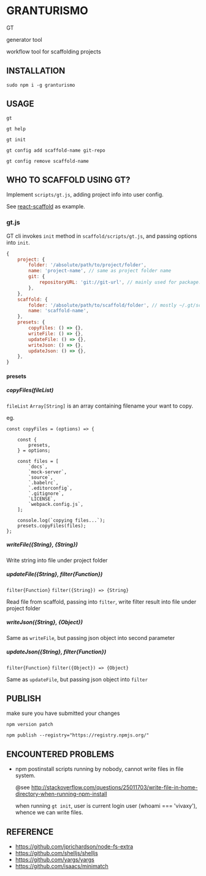 # GRANTURISMO

GT

generator tool

workflow tool for scaffolding projects

## INSTALLATION

`sudo npm i -g granturismo`

## USAGE

`gt`

`gt help`

`gt init`

`gt config add scaffold-name git-repo`

`gt config remove scaffold-name`

## WHO TO SCAFFOLD USING GT?

Implement `scripts/gt.js`, adding project info into user config.

See [react-scaffold](https://github.com/vivaxy/react-scaffold) as example.

### gt.js

GT cli invokes `init` method in `scaffold/scripts/gt.js`, and passing options into `init`.

```js
{
    project: {
        folder: '/absolute/path/to/project/folder',
        name: 'project-name', // same as project folder name
        git: {
            repositoryURL: 'git://git-url', // mainly used for package.json repository.url
        },
    },
    scaffold: {
        folder: '/absolute/path/to/scaffold/folder', // mostly ~/.gt/scaffold-name
        name: 'scaffold-name',
    },
    presets: {
        copyFiles: () => {},
        writeFile: () => {},
        updateFile: () => {},
        writeJson: () => {},
        updateJson: () => {},
    },
}
```

#### presets

##### copyFiles(fileList)

`fileList` `Array[String]` is an array containing filename your want to copy.

eg.

```
const copyFiles = (options) => {

    const {
        presets,
    } = options;

    const files = [
        `docs`,
        `mock-server`,
        `source`,
        `.babelrc`,
        `.editorconfig`,
        `.gitignore`,
        `LICENSE`,
        `webpack.config.js`,
    ];

    console.log(`copying files...`);
    presets.copyFiles(files);
};
```

##### writeFile({String}, {String})

Write string into file under project folder

##### updateFile({String}, filter{Function})

`filter{Function}` `filter({String}) => {String}`

Read file from scaffold, passing into `filter`, write filter result into file under project folder

##### writeJson({String}, {Object})

Same as `writeFile`, but passing json object into second parameter

##### updateJson({String}, filter{Function})

`filter{Function}` `filter({Object}) => {Object}`

Same as `updateFile`, but passing json object into `filter`

## PUBLISH

make sure you have submitted your changes

`npm version patch`

`npm publish --registry="https://registry.npmjs.org/"`

## ENCOUNTERED PROBLEMS

- npm postinstall scripts running by nobody, cannot write files in file system.

    @see http://stackoverflow.com/questions/25011703/write-file-in-home-directory-when-running-npm-install
    
    when running `gt init`, user is current login user (whoami === 'vivaxy'), whence we can write files.

## REFERENCE

- https://github.com/jprichardson/node-fs-extra
- https://github.com/shelljs/shelljs
- https://github.com/yargs/yargs
- https://github.com/isaacs/minimatch
